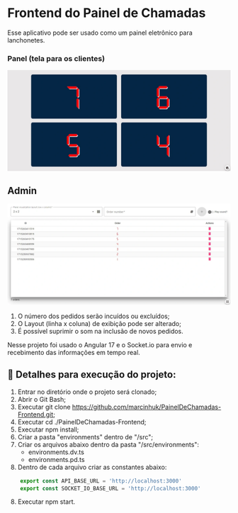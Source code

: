 # Frontend do Painel de Chamadas

Esse aplicativo pode ser usado como um painel eletrônico para lanchonetes.

### Panel (tela para os clientes)
![Panel image](src/assets/images/readme/panel.webp)

## Admin
![Admin image](src/assets/images/readme/admin.webp)

1. O número dos pedidos serão incuídos ou excluídos;
2. O Layout (linha x coluna) de exibição pode ser alterado;
3. É possível suprimir o som na inclusão de novos pedidos.

Nesse projeto foi usado o Angular 17 e o Socket.io para envio e recebimento das informações em tempo real.

## 🔨 Detalhes para execução do projeto:

1. Entrar no diretório onde o projeto será clonado;
2. Abrir o Git Bash;
3. Executar git clone https://github.com/marcinhuk/PainelDeChamadas-Frontend.git;
4. Executar cd ./PainelDeChamadas-Frontend;
5. Executar npm install;
6. Criar a pasta "environments" dentro de "/src";
6. Criar os arquivos abaixo dentro da pasta "/src/environments":
	- environments.dv.ts
	- environments.pd.ts
7. Dentro de cada arquivo criar as constantes abaixo:

```javascript
	export const API_BASE_URL = 'http://localhost:3000'
	export const SOCKET_IO_BASE_URL = 'http://localhost:3000'
```

8. Executar npm start.